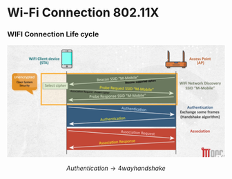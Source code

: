 # Wi-Fi Connection 802.11X

### **WIFI Connection Life cycle**

![image.png](<../.gitbook/assets/image (2) (1) (1) (1) (1) (1).png>)

$$
Authentication → 4 way handshake
$$

